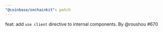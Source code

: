 ```yaml
---
"@coinbase/onchainkit": patch
---
```


feat: add `use client` directive to internal components. By @roushou #670
